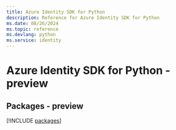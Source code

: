 ```yaml
---
title: Azure Identity SDK for Python
description: Reference for Azure Identity SDK for Python
ms.date: 08/26/2024
ms.topic: reference
ms.devlang: python
ms.service: identity
---
```

# Azure Identity SDK for Python - preview
## Packages - preview
[!INCLUDE [packages](identity-index.md)]